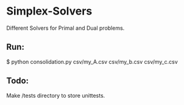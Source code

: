 # Simplex-Solvers

Different Solvers for Primal and Dual problems.

Run:
-------
$ python consolidation.py csv/my_A.csv csv/my_b.csv csv/my_c.csv


Todo:
-------
Make /tests directory to store unittests.
